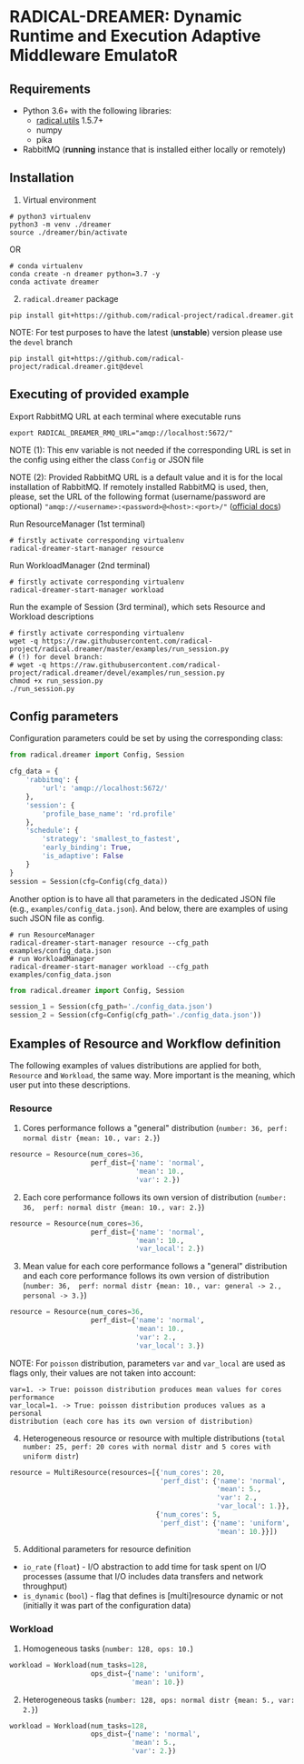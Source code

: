 # RADICAL-DREAMER: Dynamic Runtime and Execution Adaptive Middleware EmulatoR

## Requirements

* Python 3.6+ with the following libraries:
  * [radical.utils](https://github.com/radical-cybertools/radical.utils) 1.5.7+
  * numpy
  * pika
* RabbitMQ (**running** instance that is installed either locally or remotely)

## Installation
1) Virtual environment
```shell script
# python3 virtualenv
python3 -m venv ./dreamer
source ./dreamer/bin/activate
```
OR
```shell script
# conda virtualenv
conda create -n dreamer python=3.7 -y
conda activate dreamer
```
2) `radical.dreamer` package
```shell script
pip install git+https://github.com/radical-project/radical.dreamer.git
```
NOTE: For test purposes to have the latest (**unstable**) version please use 
the `devel` branch
```shell script
pip install git+https://github.com/radical-project/radical.dreamer.git@devel
```

## Executing of provided example
Export RabbitMQ URL at each terminal where executable runs
```shell script
export RADICAL_DREAMER_RMQ_URL="amqp://localhost:5672/"
```
NOTE (1): This env variable is not needed if the corresponding URL is set in 
the config using either the class `Config` or JSON file

NOTE (2): Provided RabbitMQ URL is a default value and it is for the local 
installation of RabbitMQ. If remotely installed RabbitMQ is used, then, please, 
set the URL of the following format (username/password are optional)
`"amqp://<username>:<password>@<host>:<port>/"` 
([official docs](https://www.rabbitmq.com/uri-spec.html))

Run ResourceManager (1st terminal)
```shell script
# firstly activate corresponding virtualenv
radical-dreamer-start-manager resource
```
Run WorkloadManager (2nd terminal)
```shell script
# firstly activate corresponding virtualenv
radical-dreamer-start-manager workload
```
Run the example of Session (3rd terminal), which sets Resource and Workload 
descriptions
```shell script
# firstly activate corresponding virtualenv
wget -q https://raw.githubusercontent.com/radical-project/radical.dreamer/master/examples/run_session.py
# (!) for devel branch:
# wget -q https://raw.githubusercontent.com/radical-project/radical.dreamer/devel/examples/run_session.py
chmod +x run_session.py
./run_session.py
```

## Config parameters
Configuration parameters could be set by using the corresponding class:
```python
from radical.dreamer import Config, Session

cfg_data = {
    'rabbitmq': {
        'url': 'amqp://localhost:5672/'
    },
    'session': {
        'profile_base_name': 'rd.profile'
    },
    'schedule': {
        'strategy': 'smallest_to_fastest',
        'early_binding': True,
        'is_adaptive': False
    }
}
session = Session(cfg=Config(cfg_data))
```
Another option is to have all that parameters in the dedicated JSON file (e.g., 
`examples/config_data.json`). And below, there are examples of using such JSON 
file as config.
```shell script
# run ResourceManager
radical-dreamer-start-manager resource --cfg_path examples/config_data.json
# run WorkloadManager
radical-dreamer-start-manager workload --cfg_path examples/config_data.json
```
```python
from radical.dreamer import Config, Session

session_1 = Session(cfg_path='./config_data.json')
session_2 = Session(cfg=Config(cfg_path='./config_data.json'))
```

## Examples of Resource and Workflow definition
The following examples of values distributions are applied for both, `Resource` 
and `Workload`, the same way. More important is the meaning, which user put into
these descriptions.

### Resource
1) Cores performance follows a "general" distribution (`number: 36, perf: 
normal distr {mean: 10., var: 2.}`)
```python
resource = Resource(num_cores=36,
                    perf_dist={'name': 'normal',
                               'mean': 10.,
                               'var': 2.})
```
2) Each core performance follows its own version of distribution (`number: 36, 
perf: normal distr {mean: 10., var: 2.}`)
```python
resource = Resource(num_cores=36,
                    perf_dist={'name': 'normal',
                               'mean': 10.,
                               'var_local': 2.})
```
3) Mean value for each core performance follows a "general" distribution and 
each core performance follows its own version of distribution (`number: 36, 
perf: normal distr {mean: 10., var: general -> 2., personal -> 3.}`)
```python
resource = Resource(num_cores=36,
                    perf_dist={'name': 'normal',
                               'mean': 10.,
                               'var': 2.,
                               'var_local': 3.})
```
NOTE: For `poisson` distribution, parameters `var` and `var_local` are used 
as flags only, their values are not taken into account:
```
var=1. -> True: poisson distribution produces mean values for cores performance
var_local=1. -> True: poisson distribution produces values as a personal 
distribution (each core has its own version of distribution)
```
4) Heterogeneous resource or resource with multiple distributions (`total
 number: 25, perf: 20 cores with normal distr and 5 cores with uniform distr`)
```python
resource = MultiResource(resources=[{'num_cores': 20,
                                     'perf_dist': {'name': 'normal',
                                                   'mean': 5.,
                                                   'var': 2.,
                                                   'var_local': 1.}},
                                    {'num_cores': 5,
                                     'perf_dist': {'name': 'uniform',
                                                   'mean': 10.}}])
```
5) Additional parameters for resource definition
 - `io_rate` (`float`) - I/O abstraction to add time for task spent on I/O
  processes (assume that I/O includes data transfers and network throughput)
 - `is_dynamic` (`bool`) - flag that defines is [multi]resource dynamic or not
  (initially it was part of the configuration data)

### Workload
1) Homogeneous tasks (`number: 128, ops: 10.`)
```python
workload = Workload(num_tasks=128,
                    ops_dist={'name': 'uniform',
                              'mean': 10.})
```
2) Heterogeneous tasks (`number: 128, ops: normal distr {mean: 5., var: 2.}`)
```python
workload = Workload(num_tasks=128,
                    ops_dist={'name': 'normal',
                              'mean': 5.,
                              'var': 2.})
```
